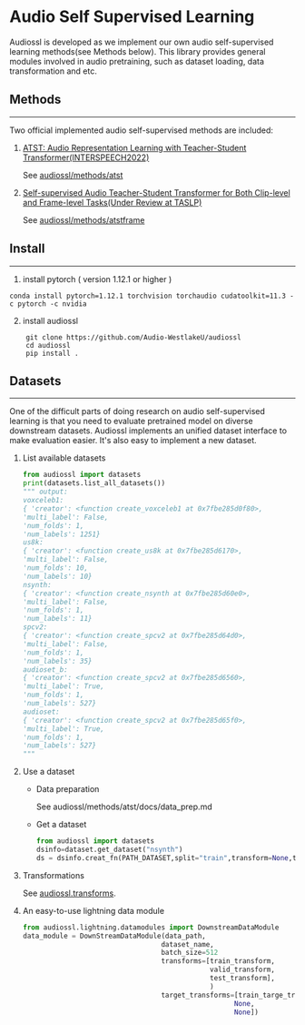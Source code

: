 # Audio Self Supervised Learning 

Audiossl is developed as we implement our own audio self-supervised learning methods(see Methods below). This library provides general modules involved in audio pretraining, such as dataset loading, data transformation and etc.

## Methods
------------------------------

Two official implemented audio self-supervised methods are included:

1. [ATST: Audio Representation Learning with Teacher-Student Transformer(INTERSPEECH2022)](https://arxiv.org/abs/2204.12076)

    See [audiossl/methods/atst](audiossl/methods/atst)

2. [Self-supervised Audio Teacher-Student Transformer
for Both Clip-level and Frame-level Tasks(Under Review at TASLP)](https://arxiv.org/abs/2306.04186)

    See [audiossl/methods/atstframe](audiossl/methods/atstframe)

## Install
------------------------

1. install pytorch ( version 1.12.1 or higher )


```
conda install pytorch=1.12.1 torchvision torchaudio cudatoolkit=11.3 -c pytorch -c nvidia   

```

2. install audiossl

```
    git clone https://github.com/Audio-WestlakeU/audiossl
    cd audiossl
    pip install .
```

## Datasets
--------------------------------

One of the difficult parts of doing research on audio self-supervised learning is that you need to evaluate pretrained model on diverse downstream datasets. Audiossl implements an unified dataset interface to make evaluation easier. It's also easy to implement a new dataset.


1. List available datasets

    ```python
    from audiossl import datasets
    print(datasets.list_all_datasets())
    """ output:
    voxceleb1:
    { 'creator': <function create_voxceleb1 at 0x7fbe285d0f80>,
    'multi_label': False,
    'num_folds': 1,
    'num_labels': 1251}
    us8k:
    { 'creator': <function create_us8k at 0x7fbe285d6170>,
    'multi_label': False,
    'num_folds': 10,
    'num_labels': 10}
    nsynth:
    { 'creator': <function create_nsynth at 0x7fbe285d60e0>,
    'multi_label': False,
    'num_folds': 1,
    'num_labels': 11}
    spcv2:
    { 'creator': <function create_spcv2 at 0x7fbe285d64d0>,
    'multi_label': False,
    'num_folds': 1,
    'num_labels': 35}
    audioset_b:
    { 'creator': <function create_spcv2 at 0x7fbe285d6560>,
    'multi_label': True,
    'num_folds': 1,
    'num_labels': 527}
    audioset:
    { 'creator': <function create_spcv2 at 0x7fbe285d65f0>,
    'multi_label': True,
    'num_folds': 1,
    'num_labels': 527}
    """
    ```

2.  Use a dataset

    * Data preparation 

        See audiossl/methods/atst/docs/data_prep.md

    * Get a dataset

        ```python
        from audiossl import datasets
        dsinfo=dataset.get_dataset("nsynth")
        ds = dsinfo.creat_fn(PATH_DATASET,split="train",transform=None,target_transform=None)
        ```
3. Transformations

    See [audiossl.transforms](audiossl/transforms). 

4.  An easy-to-use lightning data module 
    ```python
    from audiossl.lightning.datamodules import DownstreamDataModule
    data_module = DownStreamDataModule(data_path,
                                      dataset_name,
                                      batch_size=512
                                      transforms=[train_transform,
                                                  valid_transform,
                                                  test_transform],
                                                  )
                                      target_transforms=[train_targe_transform,
                                                        None,
                                                        None])
    ```
                                    
